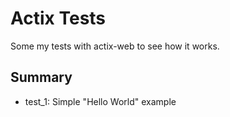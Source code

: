 # Actix Tests
Some my tests with actix-web to see how it works.

## Summary
- test_1: Simple "Hello World" example